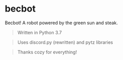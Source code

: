 # becbot
Becbot! A robot powered by the green sun and steak. 
>Written in Python 3.7 

> Uses discord.py (rewritten) and pytz libraries 

>Thanks cozy for everything!
